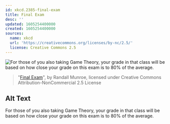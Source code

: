 ```yaml
---
id: xkcd.2385-final-exam
title: Final Exam
desc: ''
updated: 1605254400000
created: 1605254400000
sources:
  name: xkcd
  url: 'https://creativecommons.org/licenses/by-nc/2.5/'
  license: Creative Commons 2.5
---
```

![For those of you also taking Game Theory, your grade in that class will be based on how close your grade on this exam is to 80% of the average.](https://imgs.xkcd.com/comics/final_exam.png)
> "[Final Exam](https://xkcd.com/2385/)", by Randall Munroe, licensed under Creative Commons Attribution-NonCommercial 2.5 License

## Alt Text
For those of you also taking Game Theory, your grade in that class will be based on how close your grade on this exam is to 80% of the average.
